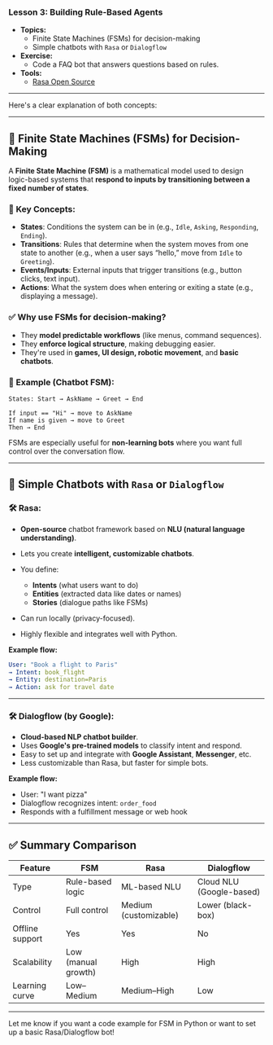 ### **Lesson 3: Building Rule-Based Agents**  
- **Topics:**  
  - Finite State Machines (FSMs) for decision-making  
  - Simple chatbots with `Rasa` or `Dialogflow`  
- **Exercise:**  
  - Code a FAQ bot that answers questions based on rules.  
- **Tools:**  
  - [Rasa Open Source](https://rasa.com/docs/rasa/)  

---


Here's a clear explanation of both concepts:

---

## 🔸 Finite State Machines (FSMs) for Decision-Making

A **Finite State Machine (FSM)** is a mathematical model used to design logic-based systems that **respond to inputs by transitioning between a fixed number of states**.

### 🔧 Key Concepts:

* **States**: Conditions the system can be in (e.g., `Idle`, `Asking`, `Responding`, `Ending`).
* **Transitions**: Rules that determine when the system moves from one state to another (e.g., when a user says “hello,” move from `Idle` to `Greeting`).
* **Events/Inputs**: External inputs that trigger transitions (e.g., button clicks, text input).
* **Actions**: What the system does when entering or exiting a state (e.g., displaying a message).

### ✅ Why use FSMs for decision-making?

* They **model predictable workflows** (like menus, command sequences).
* They **enforce logical structure**, making debugging easier.
* They're used in **games, UI design, robotic movement**, and **basic chatbots**.

### 🧠 Example (Chatbot FSM):

```text
States: Start → AskName → Greet → End

If input == "Hi" → move to AskName
If name is given → move to Greet
Then → End
```

FSMs are especially useful for **non-learning bots** where you want full control over the conversation flow.

---

## 🔸 Simple Chatbots with `Rasa` or `Dialogflow`

### 🛠️ **Rasa**:

* **Open-source** chatbot framework based on **NLU (natural language understanding)**.
* Lets you create **intelligent, customizable chatbots**.
* You define:

  * **Intents** (what users want to do)
  * **Entities** (extracted data like dates or names)
  * **Stories** (dialogue paths like FSMs)
* Can run locally (privacy-focused).
* Highly flexible and integrates well with Python.

**Example flow:**

```yaml
User: "Book a flight to Paris"
→ Intent: book_flight
→ Entity: destination=Paris
→ Action: ask for travel date
```

---

### 🛠️ **Dialogflow** (by Google):

* **Cloud-based NLP chatbot builder**.
* Uses **Google's pre-trained models** to classify intent and respond.
* Easy to set up and integrate with **Google Assistant**, **Messenger**, etc.
* Less customizable than Rasa, but faster for simple bots.

**Example flow:**

* User: "I want pizza"
* Dialogflow recognizes intent: `order_food`
* Responds with a fulfillment message or web hook

---

## ✅ Summary Comparison

| Feature         | FSM                 | Rasa                  | Dialogflow               |
| --------------- | ------------------- | --------------------- | ------------------------ |
| Type            | Rule-based logic    | ML-based NLU          | Cloud NLU (Google-based) |
| Control         | Full control        | Medium (customizable) | Lower (black-box)        |
| Offline support | Yes                 | Yes                   | No                       |
| Scalability     | Low (manual growth) | High                  | High                     |
| Learning curve  | Low–Medium          | Medium–High           | Low                      |

---

Let me know if you want a code example for FSM in Python or want to set up a basic Rasa/Dialogflow bot!
